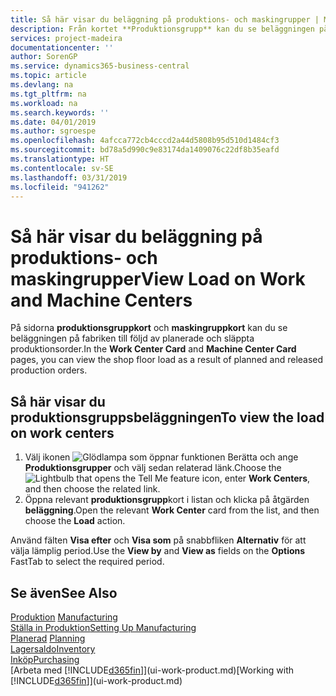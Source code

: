 ```yaml
---
title: Så här visar du beläggning på produktions- och maskingrupper | Microsoft Docs
description: Från kortet **Produktionsgrupp** kan du se beläggningen på produktionsgrupper till följd av utsläppta produktionsorder.
services: project-madeira
documentationcenter: ''
author: SorenGP
ms.service: dynamics365-business-central
ms.topic: article
ms.devlang: na
ms.tgt_pltfrm: na
ms.workload: na
ms.search.keywords: ''
ms.date: 04/01/2019
ms.author: sgroespe
ms.openlocfilehash: 4afcca772cb4cccd2a44d5808b95d510d1484cf3
ms.sourcegitcommit: bd78a5d990c9e83174da1409076c22df8b35eafd
ms.translationtype: HT
ms.contentlocale: sv-SE
ms.lasthandoff: 03/31/2019
ms.locfileid: "941262"
---
```

# <a name="view-load-on-work-and-machine-centers"></a><span data-ttu-id="63792-103">Så här visar du beläggning på produktions- och maskingrupper</span><span class="sxs-lookup"><span data-stu-id="63792-103">View Load on Work and Machine Centers</span></span>
<span data-ttu-id="63792-104">På sidorna **produktionsgruppkort** och **maskingruppkort** kan du se beläggningen på fabriken till följd av planerade och släppta produktionsorder.</span><span class="sxs-lookup"><span data-stu-id="63792-104">In the **Work Center Card** and **Machine Center Card** pages, you can view the shop floor load as a result of planned and released production orders.</span></span>    

## <a name="to-view-the-load-on-work-centers"></a><span data-ttu-id="63792-105">Så här visar du produktionsgruppsbeläggningen</span><span class="sxs-lookup"><span data-stu-id="63792-105">To view the load on work centers</span></span>  
1.  <span data-ttu-id="63792-106">Välj ikonen ![Glödlampa som öppnar funktionen Berätta](media/ui-search/search_small.png "Berätta vad du vill göra") och ange **Produktionsgrupper** och välj sedan relaterad länk.</span><span class="sxs-lookup"><span data-stu-id="63792-106">Choose the ![Lightbulb that opens the Tell Me feature](media/ui-search/search_small.png "Tell me what you want to do") icon, enter **Work Centers**, and then choose the related link.</span></span>  
2.  <span data-ttu-id="63792-107">Öppna relevant **produktionsgrupp**kort i listan och klicka på åtgärden **beläggning**.</span><span class="sxs-lookup"><span data-stu-id="63792-107">Open the relevant **Work Center** card from the list, and then choose the **Load** action.</span></span>  

<span data-ttu-id="63792-108">Använd fälten **Visa efter** och **Visa som** på snabbfliken **Alternativ** för att välja lämplig period.</span><span class="sxs-lookup"><span data-stu-id="63792-108">Use the **View by** and **View as** fields on the **Options** FastTab to select the required period.</span></span>  

## <a name="see-also"></a><span data-ttu-id="63792-109">Se även</span><span class="sxs-lookup"><span data-stu-id="63792-109">See Also</span></span>  
<span data-ttu-id="63792-110">[Produktion](production-manage-manufacturing.md)  </span><span class="sxs-lookup"><span data-stu-id="63792-110">[Manufacturing](production-manage-manufacturing.md)  </span></span>  
[<span data-ttu-id="63792-111">Ställa in Produktion</span><span class="sxs-lookup"><span data-stu-id="63792-111">Setting Up Manufacturing</span></span>](production-configure-production-processes.md)  
<span data-ttu-id="63792-112">[Planerad](production-planning.md)    </span><span class="sxs-lookup"><span data-stu-id="63792-112">[Planning](production-planning.md)    </span></span>  
[<span data-ttu-id="63792-113">Lagersaldo</span><span class="sxs-lookup"><span data-stu-id="63792-113">Inventory</span></span>](inventory-manage-inventory.md)  
[<span data-ttu-id="63792-114">Inköp</span><span class="sxs-lookup"><span data-stu-id="63792-114">Purchasing</span></span>](purchasing-manage-purchasing.md)  
<span data-ttu-id="63792-115">[Arbeta med [!INCLUDE[d365fin](includes/d365fin_md.md)]](ui-work-product.md)</span><span class="sxs-lookup"><span data-stu-id="63792-115">[Working with [!INCLUDE[d365fin](includes/d365fin_md.md)]](ui-work-product.md)</span></span>

